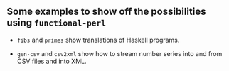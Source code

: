 ## Some examples to show off the possibilities using `functional-perl`

* `fibs` and `primes` show translations of Haskell programs.

* `gen-csv` and `csv2xml` show how to stream number series into and
  from CSV files and into XML.

